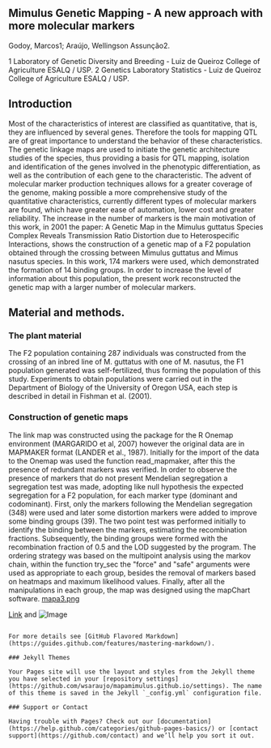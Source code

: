 ## Mimulus Genetic Mapping - A new approach with more molecular markers

Godoy, Marcos1;    Araújo, Wellingson Assunção2. 

1 Laboratory of Genetic Diversity and Breeding - Luiz de Queiroz College of Agriculture ESALQ / USP.
2 Genetics Laboratory Statistics - Luiz de Queiroz College of Agriculture ESALQ / USP.


## Introduction 

Most of the characteristics of interest are classified as quantitative, that is, they are influenced by several genes. Therefore the tools for mapping QTL are of great importance to understand the behavior of these characteristics.
The genetic linkage maps are used to initiate the genetic architecture studies of the species, thus providing a basis for QTL mapping, isolation and identification of the genes involved in the phenotypic differentiation, as well as the contribution of each gene to the characteristic.
The advent of molecular marker production techniques allows for a greater coverage of the genome, making possible a more comprehensive study of the quantitative characteristics, currently different types of molecular markers are found, which have greater ease of automation, lower cost and greater reliability.
The increase in the number of markers is the main motivation of this work, in 2001 the paper: A Genetic Map in the Mimulus guttatus Species Complex Reveals Transmission Ratio Distortion due to Heterospecific Interactions, shows the construction of a genetic map of a F2 population obtained through the crossing between Mimulus guttatus and Mimus nasutus species. In this work, 174 markers were used, which demonstrated the formation of 14 binding groups. In order to increase the level of information about this population, the present work reconstructed the genetic map with a larger number of molecular markers.

## Material and methods.

### The plant material

The F2 population containing 287 individuals was constructed from the crossing of an inbred line of M. guttatus with one of M. nasutus, the F1 population generated was self-fertilized, thus forming the population of this study. Experiments to obtain populations were carried out in the Department of Biology of the University of Oregon USA, each step is described in detail in Fishman et al. (2001).

### Construction of genetic maps

The link map was constructed using the package for the R Onemap environment (MARGARIDO et al, 2007) however the original data are in MAPMAKER format (LANDER et al., 1987). Initially for the import of the data to the Onemap was used the function read_mapmaker, after this the presence of redundant markers was verified. In order to observe the presence of markers that do not present Mendelian segregation a segregation test was made, adopting like null hypothesis the expected segregation for a F2 population, for each marker type (dominant and codominant). First, only the markers following the Mendelian segregation (348) were used and later some distortion markers were added to improve some binding groups (39). The two point test was performed initially to identify the binding between the markers, estimating the recombination fractions. Subsequently, the binding groups were formed with the recombination fraction of 0.5 and the LOD suggested by the program. The ordering strategy was based on the multipoint analysis using the markov chain, within the function try_sec the "force" and "safe" arguments were used as appropriate to each group, besides the removal of markers based on heatmaps and maximum likelihood values. Finally, after all the manipulations in each group, the map was designed using the mapChart software.
[mapa3.png](src)


[Link](url) and ![Image](src)
```

For more details see [GitHub Flavored Markdown](https://guides.github.com/features/mastering-markdown/).

### Jekyll Themes

Your Pages site will use the layout and styles from the Jekyll theme you have selected in your [repository settings](https://github.com/wsaraujo/mapamimulus.github.io/settings). The name of this theme is saved in the Jekyll `_config.yml` configuration file.

### Support or Contact

Having trouble with Pages? Check out our [documentation](https://help.github.com/categories/github-pages-basics/) or [contact support](https://github.com/contact) and we’ll help you sort it out.

